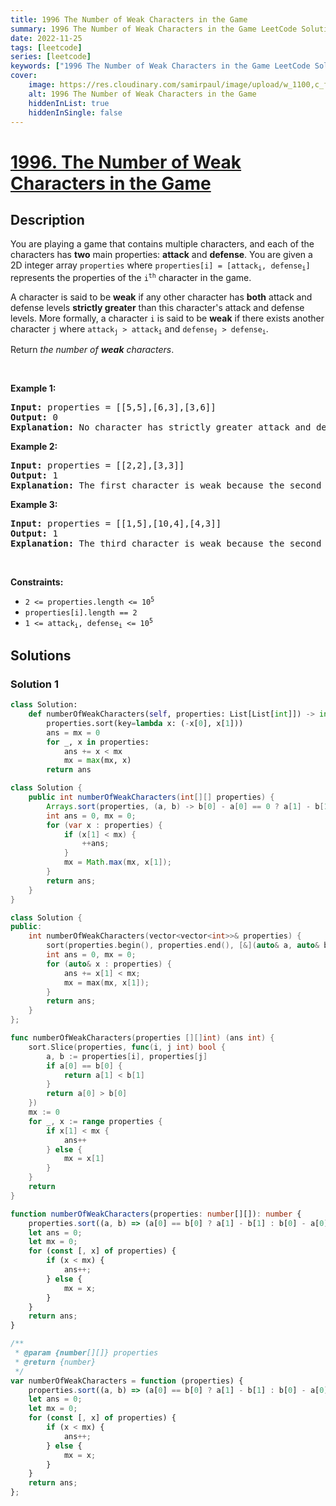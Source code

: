 ```yaml
---
title: 1996 The Number of Weak Characters in the Game
summary: 1996 The Number of Weak Characters in the Game LeetCode Solution Explained
date: 2022-11-25
tags: [leetcode]
series: [leetcode]
keywords: ["1996 The Number of Weak Characters in the Game LeetCode Solution Explained in all languages", "1996 The Number of Weak Characters in the Game", "LeetCode", "leetcode solution in Python3 C++ Java Go PHP Ruby Swift TypeScript Rust C# JavaScript C", "GeeksforGeeks", "InterviewBit", "Coding Ninjas", "HackerRank", "HackerEarth", "CodeChef", "TopCoder", "AlgoExpert", "freeCodeCamp", "Codeforces", "GitHub", "AtCoder", "Samir Paul"]
cover:
    image: https://res.cloudinary.com/samirpaul/image/upload/w_1100,c_fit,co_rgb:FFFFFF,l_text:Arial_75_bold:1996 The Number of Weak Characters in the Game - Solution Explained/problem-solving.webp
    alt: 1996 The Number of Weak Characters in the Game
    hiddenInList: true
    hiddenInSingle: false
---
```



# [1996. The Number of Weak Characters in the Game](https://leetcode.com/problems/the-number-of-weak-characters-in-the-game)


## Description

<p>You are playing a game that contains multiple characters, and each of the characters has <strong>two</strong> main properties: <strong>attack</strong> and <strong>defense</strong>. You are given a 2D integer array <code>properties</code> where <code>properties[i] = [attack<sub>i</sub>, defense<sub>i</sub>]</code> represents the properties of the <code>i<sup>th</sup></code> character in the game.</p>

<p>A character is said to be <strong>weak</strong> if any other character has <strong>both</strong> attack and defense levels <strong>strictly greater</strong> than this character&#39;s attack and defense levels. More formally, a character <code>i</code> is said to be <strong>weak</strong> if there exists another character <code>j</code> where <code>attack<sub>j</sub> &gt; attack<sub>i</sub></code> and <code>defense<sub>j</sub> &gt; defense<sub>i</sub></code>.</p>

<p>Return <em>the number of <strong>weak</strong> characters</em>.</p>

<p>&nbsp;</p>
<p><strong class="example">Example 1:</strong></p>

<pre>
<strong>Input:</strong> properties = [[5,5],[6,3],[3,6]]
<strong>Output:</strong> 0
<strong>Explanation:</strong> No character has strictly greater attack and defense than the other.
</pre>

<p><strong class="example">Example 2:</strong></p>

<pre>
<strong>Input:</strong> properties = [[2,2],[3,3]]
<strong>Output:</strong> 1
<strong>Explanation:</strong> The first character is weak because the second character has a strictly greater attack and defense.
</pre>

<p><strong class="example">Example 3:</strong></p>

<pre>
<strong>Input:</strong> properties = [[1,5],[10,4],[4,3]]
<strong>Output:</strong> 1
<strong>Explanation:</strong> The third character is weak because the second character has a strictly greater attack and defense.
</pre>

<p>&nbsp;</p>
<p><strong>Constraints:</strong></p>

<ul>
	<li><code>2 &lt;= properties.length &lt;= 10<sup>5</sup></code></li>
	<li><code>properties[i].length == 2</code></li>
	<li><code>1 &lt;= attack<sub>i</sub>, defense<sub>i</sub> &lt;= 10<sup>5</sup></code></li>
</ul>

## Solutions

### Solution 1

<!-- tabs:start -->

```python
class Solution:
    def numberOfWeakCharacters(self, properties: List[List[int]]) -> int:
        properties.sort(key=lambda x: (-x[0], x[1]))
        ans = mx = 0
        for _, x in properties:
            ans += x < mx
            mx = max(mx, x)
        return ans
```

```java
class Solution {
    public int numberOfWeakCharacters(int[][] properties) {
        Arrays.sort(properties, (a, b) -> b[0] - a[0] == 0 ? a[1] - b[1] : b[0] - a[0]);
        int ans = 0, mx = 0;
        for (var x : properties) {
            if (x[1] < mx) {
                ++ans;
            }
            mx = Math.max(mx, x[1]);
        }
        return ans;
    }
}
```

```cpp
class Solution {
public:
    int numberOfWeakCharacters(vector<vector<int>>& properties) {
        sort(properties.begin(), properties.end(), [&](auto& a, auto& b) { return a[0] == b[0] ? a[1] < b[1] : a[0] > b[0]; });
        int ans = 0, mx = 0;
        for (auto& x : properties) {
            ans += x[1] < mx;
            mx = max(mx, x[1]);
        }
        return ans;
    }
};
```

```go
func numberOfWeakCharacters(properties [][]int) (ans int) {
	sort.Slice(properties, func(i, j int) bool {
		a, b := properties[i], properties[j]
		if a[0] == b[0] {
			return a[1] < b[1]
		}
		return a[0] > b[0]
	})
	mx := 0
	for _, x := range properties {
		if x[1] < mx {
			ans++
		} else {
			mx = x[1]
		}
	}
	return
}
```

```ts
function numberOfWeakCharacters(properties: number[][]): number {
    properties.sort((a, b) => (a[0] == b[0] ? a[1] - b[1] : b[0] - a[0]));
    let ans = 0;
    let mx = 0;
    for (const [, x] of properties) {
        if (x < mx) {
            ans++;
        } else {
            mx = x;
        }
    }
    return ans;
}
```

```js
/**
 * @param {number[][]} properties
 * @return {number}
 */
var numberOfWeakCharacters = function (properties) {
    properties.sort((a, b) => (a[0] == b[0] ? a[1] - b[1] : b[0] - a[0]));
    let ans = 0;
    let mx = 0;
    for (const [, x] of properties) {
        if (x < mx) {
            ans++;
        } else {
            mx = x;
        }
    }
    return ans;
};
```

<!-- tabs:end -->

<!-- end -->
